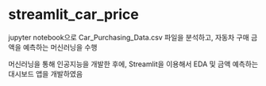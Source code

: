 # streamlit_car_price

jupyter notebook으로 Car_Purchasing_Data.csv 파일을 분석하고,
자동차 구매 금액을 예측하는 머신러닝을 수행

머신러닝을 통해 인공지능을 개발한 후에, Streamlit을 이용해서
EDA 및 금액 예측하는 대시보드 앱을 개발하였음